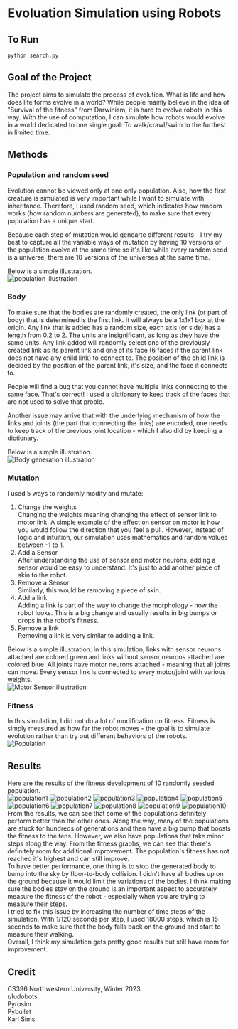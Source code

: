 # Evoluation Simulation using Robots  
  
## To Run  
```
python search.py
```
## Goal of the Project  
The project aims to simulate the process of evolution. What is life and how does life forms evolve in a world? While people mainly believe in the idea of "Survival of the fitness" from Darwinism, it is hard to evolve robots in this way. With the use of computation, I can simulate how robots would evolve in a world dedicated to one single goal: To walk/crawl/swim to the furthest in limited time.  
  
## Methods  
### Population and random seed  
Evolution cannot be viewed only at one only population. Also, how the first creature is simulated is very important while I want to simulate with inheritance. Therefore, I used random seed, which indicates how random works (how random numbers are generated), to make sure that every population has a unique start.  
  
Because each step of mutation would genearte different results - I try my best to capture all the variable ways of mutation by having 10 versions of the population evolve at the same time so it's like while every random seed is a universe, there are 10 versions of the universes at the same time.  
  
Below is a simple illustration.  
![population illustration](image0.jpg)

### Body
To make sure that the bodies are randomly created, the only link (or part of body) that is determined is the first link. It will always be a 1x1x1 box at the origin. Any link that is added has a random size, each axis (or side) has a length from 0.2 to 2. The units are insignificant, as long as they have the same units. Any link added will randomly select one of the previously created link as its parent link and one of its face (6 faces if the parent link does not have any child link) to connect to. The position of the child link is decided by the position of the parent link, it's size, and the face it connects to.  
  
People will find a bug that you cannot have multiple links connecting to the same face. That's correct! I used a dictionary to keep track of the faces that are not used to solve that proble.  
  
Another issue may arrive that with the underlying mechanism of how the links and joints (the part that connecting the links) are encoded, one needs to keep track of the previous joint location - which I also did by keeping a dictionary.
  
Below is a simple illustration.  
![Body generation illustration](image2.jpg)
  
### Mutation  
I used 5 ways to randomly modify and mutate:  
1. Change the weights  
Changing the weights meaning changing the effect of sensor link to motor link. A simple example of the effect on sensor on motor is how you would follow the direction that you feel a pull. However, instead of logic and intuition, our simulation uses mathematics and random values between -1 to 1.  
2. Add a Sensor  
After understanding the use of sensor and motor neurons, adding a sensor would be easy to understand. It's just to add another piece of skin to the robot.  
3. Remove a Sensor  
Similarly, this would be removing a piece of skin.  
4. Add a link  
Adding a link is part of the way to change the morphology - how the robot looks. This is a big change and usually results in big bumps or drops in the robot's fitness.  
5. Remove a link  
Removing a link is very similar to adding a link.  
  
Below is a simple illustration. In this simulation, links with sensor neurons attached are colored green and links without sensor neurons attached are colored blue. All joints have motor neurons attached - meaning that all joints can move. Every sensor link is connected to every motor/joint with various weights.   
![Motor Sensor illustration](image3.jpg)

### Fitness  
In this simulation, I did not do a lot of modification on fitness. Fitness is simply measured as how far the robot moves - the goal is to simulate evolution rather than try out different behaviors of the robots.  
![Population](image1.jpg)

## Results  
Here are the results of the fitness development of 10 randomly seeded population.  
![population1](population0.png)
![population2](population1.png)
![population3](population2.png)
![population4](population3.png)
![population5](population4.png)
![population6](population5.png)
![population7](population6.png)
![population8](population7.png)
![population9](population8.png)
![population10](population9.png)
From the results, we can see that some of the populations definitely perform better than the other ones. Along the way, many of the populations are stuck for hundreds of generations and then have a big bump that boosts the fitness to the tens. However, we also have populations that take minor steps along the way. From the fitness graphs, we can see that there's definitely room for additional improvement. The population's fitness has not reached it's highest and can still improve.  
To have better performance, one thing is to stop the generated body to bump into the sky by floor-to-body collision. I didn't have all bodies up on the ground because it would limit the variations of the bodies. I think making sure the bodies stay on the ground is an important aspect to accurately measure the fitness of the robot - especially when you are trying to measure their steps.  
I tried to fix this issue by increasing the number of time steps of the simulation. With 1/120 seconds per step, I used 18000 steps, which is 15 seconds to make sure that the body falls back on the ground and start to measure their walking.  
Overall, I think my simulation gets pretty good results but still have room for improvement.  

## Credit
CS396 Northwestern University, Winter 2023  
r/ludobots  
Pyrosim  
Pybullet  
Karl Sims  
